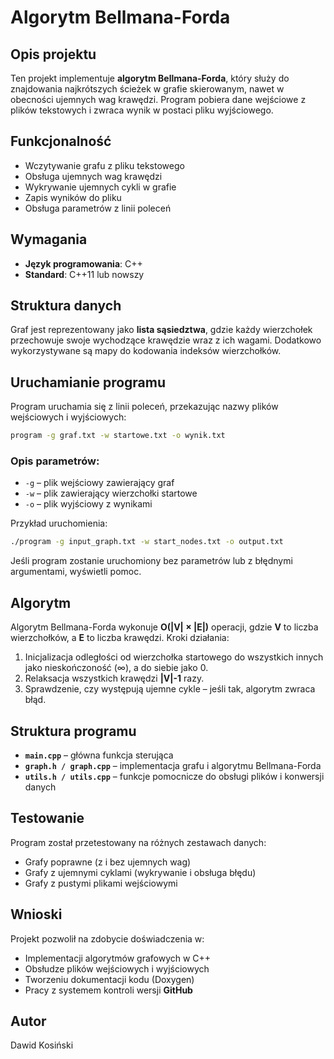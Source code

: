 # Algorytm Bellmana-Forda

## Opis projektu
Ten projekt implementuje **algorytm Bellmana-Forda**, który służy do znajdowania najkrótszych ścieżek w grafie skierowanym, nawet w obecności ujemnych wag krawędzi. Program pobiera dane wejściowe z plików tekstowych i zwraca wynik w postaci pliku wyjściowego.

## Funkcjonalność
- Wczytywanie grafu z pliku tekstowego
- Obsługa ujemnych wag krawędzi
- Wykrywanie ujemnych cykli w grafie
- Zapis wyników do pliku
- Obsługa parametrów z linii poleceń

## Wymagania
- **Język programowania**: C++
- **Standard**: C++11 lub nowszy

## Struktura danych
Graf jest reprezentowany jako **lista sąsiedztwa**, gdzie każdy wierzchołek przechowuje swoje wychodzące krawędzie wraz z ich wagami. Dodatkowo wykorzystywane są mapy do kodowania indeksów wierzchołków.

## Uruchamianie programu
Program uruchamia się z linii poleceń, przekazując nazwy plików wejściowych i wyjściowych:
```bash
program -g graf.txt -w startowe.txt -o wynik.txt
```
### Opis parametrów:
- `-g` – plik wejściowy zawierający graf
- `-w` – plik zawierający wierzchołki startowe
- `-o` – plik wyjściowy z wynikami

Przykład uruchomienia:
```bash
./program -g input_graph.txt -w start_nodes.txt -o output.txt
```
Jeśli program zostanie uruchomiony bez parametrów lub z błędnymi argumentami, wyświetli pomoc.

## Algorytm
Algorytm Bellmana-Forda wykonuje **O(|V| × |E|)** operacji, gdzie **V** to liczba wierzchołków, a **E** to liczba krawędzi. Kroki działania:
1. Inicjalizacja odległości od wierzchołka startowego do wszystkich innych jako nieskończoność (∞), a do siebie jako 0.
2. Relaksacja wszystkich krawędzi **|V|-1** razy.
3. Sprawdzenie, czy występują ujemne cykle – jeśli tak, algorytm zwraca błąd.

## Struktura programu
- **`main.cpp`** – główna funkcja sterująca
- **`graph.h / graph.cpp`** – implementacja grafu i algorytmu Bellmana-Forda
- **`utils.h / utils.cpp`** – funkcje pomocnicze do obsługi plików i konwersji danych

## Testowanie
Program został przetestowany na różnych zestawach danych:
- Grafy poprawne (z i bez ujemnych wag)
- Grafy z ujemnymi cyklami (wykrywanie i obsługa błędu)
- Grafy z pustymi plikami wejściowymi

## Wnioski
Projekt pozwolił na zdobycie doświadczenia w:
- Implementacji algorytmów grafowych w C++
- Obsłudze plików wejściowych i wyjściowych
- Tworzeniu dokumentacji kodu (Doxygen)
- Pracy z systemem kontroli wersji **GitHub**

## Autor
Dawid Kosiński
